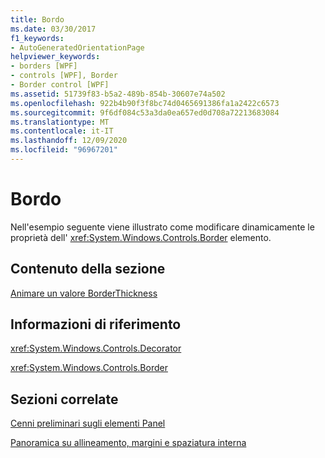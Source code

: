```yaml
---
title: Bordo
ms.date: 03/30/2017
f1_keywords:
- AutoGeneratedOrientationPage
helpviewer_keywords:
- borders [WPF]
- controls [WPF], Border
- Border control [WPF]
ms.assetid: 51739f83-b5a2-489b-854b-30607e74a502
ms.openlocfilehash: 922b4b90f3f8bc74d0465691386fa1a2422c6573
ms.sourcegitcommit: 9f6df084c53a3da0ea657ed0d708a72213683084
ms.translationtype: MT
ms.contentlocale: it-IT
ms.lasthandoff: 12/09/2020
ms.locfileid: "96967201"
---
```

# <a name="border"></a>Bordo
Nell'esempio seguente viene illustrato come modificare dinamicamente le proprietà dell' <xref:System.Windows.Controls.Border> elemento.  
  
## <a name="in-this-section"></a>Contenuto della sezione  
 [Animare un valore BorderThickness](how-to-animate-a-borderthickness-value.md)  
  
## <a name="reference"></a>Informazioni di riferimento  
 <xref:System.Windows.Controls.Decorator>  
  
 <xref:System.Windows.Controls.Border>  
  
## <a name="related-sections"></a>Sezioni correlate  
 [Cenni preliminari sugli elementi Panel](panels-overview.md)  
  
 [Panoramica su allineamento, margini e spaziatura interna](../advanced/alignment-margins-and-padding-overview.md)

